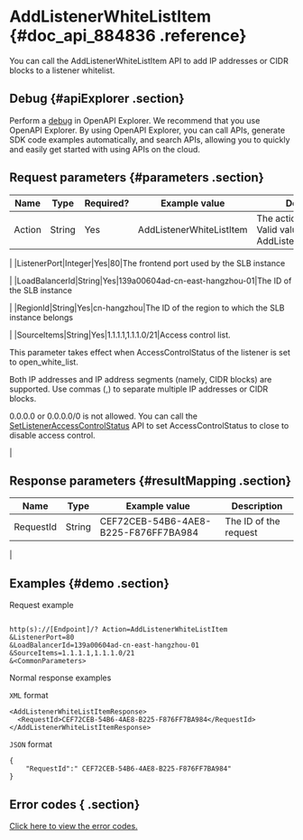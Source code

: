 # AddListenerWhiteListItem {#doc_api_884836 .reference}

You can call the AddListenerWhiteListItem API to add IP addresses or CIDR blocks to a listener whitelist.

## Debug {#apiExplorer .section}

Perform a [debug](https://api.aliyun.com/#product=Slb&api=AddVServerGroupBackendServers) in OpenAPI Explorer. We recommend that you use OpenAPI Explorer. By using OpenAPI Explorer, you can call APIs, generate SDK code examples automatically, and search APIs, allowing you to quickly and easily get started with using APIs on the cloud.

## Request parameters {#parameters .section}

|Name|Type|Required?|Example value|Description|
|----|----|---------|-------------|-----------|
|Action|String|Yes|AddListenerWhiteListItem|The action to perform. Valid value: AddListenerWhiteListItem

 |
|ListenerPort|Integer|Yes|80|The frontend port used by the SLB instance

 |
|LoadBalancerId|String|Yes|139a00604ad-cn-east-hangzhou-01|The ID of the SLB instance

 |
|RegionId|String|Yes|cn-hangzhou|The ID of the region to which the SLB instance belongs

 |
|SourceItems|String|Yes|1.1.1.1,1.1.1.0/21|Access control list.

 This parameter takes effect when AccessControlStatus of the listener is set to open\_white\_list.

 Both IP addresses and IP address segments \(namely, CIDR blocks\) are supported. Use commas \(,\) to separate multiple IP addresses or CIDR blocks.

 0.0.0.0 or 0.0.0.0/0 is not allowed. You can call the [SetListenerAccessControlStatus](~~27599~~) API to set AccessControlStatus to close to disable access control.

 |

## Response parameters {#resultMapping .section}

|Name|Type|Example value|Description|
|----|----|-------------|-----------|
|RequestId|String|CEF72CEB-54B6-4AE8-B225-F876FF7BA984|The ID of the request

 |

## Examples {#demo .section}

Request example

``` {#request_demo}

http(s)://[Endpoint]/? Action=AddListenerWhiteListItem
&ListenerPort=80
&LoadBalancerId=139a00604ad-cn-east-hangzhou-01
&SourceItems=1.1.1.1,1.1.1.0/21
&<CommonParameters>

```

Normal response examples

`XML` format

``` {#xml_return_success_demo}
<AddListenerWhiteListItemResponse>
  <RequestId>CEF72CEB-54B6-4AE8-B225-F876FF7BA984</RequestId>
</AddListenerWhiteListItemResponse>

```

`JSON` format

``` {#json_return_success_demo}
{
	"RequestId":" CEF72CEB-54B6-4AE8-B225-F876FF7BA984"
}
```

## Error codes { .section}

[Click here to view the error codes.](https://error-center.aliyun.com/status/product/Slb)

